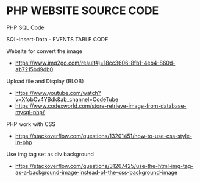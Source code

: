 # PHP WEBSITE SOURCE CODE
PHP SQL Code

SQL-Insert-Data - EVENTS TABLE CODE

Website for convert the image
- https://www.img2go.com/result#j=18cc3606-8fb1-4eb4-860d-ab7215bd9db0 

Upload file and Display (BLOB)
- https://www.youtube.com/watch?v=XfobCv4YBdk&ab_channel=CodeTube
- https://www.codexworld.com/store-retrieve-image-from-database-mysql-php/

PHP work with CSS
- https://stackoverflow.com/questions/13201451/how-to-use-css-style-in-php

Use img tag set as div background
- https://stackoverflow.com/questions/31267425/use-the-html-img-tag-as-a-background-image-instead-of-the-css-background-image
